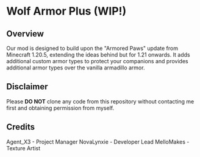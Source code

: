 # Wolf Armor Plus (WIP!)

## Overview
Our mod is designed to build upon the "Armored Paws" update from Minecraft 1.20.5, extending the ideas behind but for 1.21 onwards.
It adds additional custom armor types to protect your companions and provides additional armor types over the vanilla armadillo armor.

## Disclaimer
Please **DO NOT** clone any code from this repository without contacting me first and obtaining permission from myself.

## Credits
Agent_X3 - Project Manager
NovaLynxie - Developer Lead
MelloMakes - Texture Artist